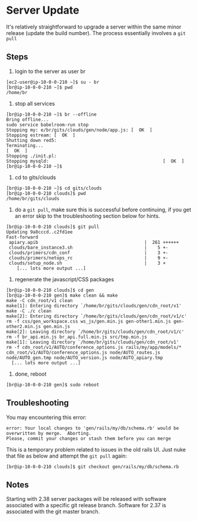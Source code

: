 # Server Update #

It's relatively straightforward to upgrade a server within the same minor release (update the build number). The process essentially involves a `git pull`

## Steps ##

  1. login to the server as user br
```
[ec2-user@ip-10-0-0-210 ~]$ su - br
[br@ip-10-0-0-210 ~]$ pwd
/home/br
```
  1. stop all services
```
[br@ip-10-0-0-210 ~]$ br --offline 
Bring offline...
sudo service babelroom-run stop
Stopping my: e/br/gits/clouds/gen/node/app.js: [  OK  ]
Stopping estream: [  OK  ]
Shutting down red5: 
Terminating...
[  OK  ]
Stopping ./init.pl: 
Stopping mysqld:                                           [  OK  ]
[br@ip-10-0-0-210 ~]$
```
  1. cd to gits/clouds
```
[br@ip-10-0-0-210 ~]$ cd gits/clouds
[br@ip-10-0-0-210 clouds]$ pwd
/home/br/gits/clouds
```
  1. do a `git pull`, make sure this is successful before continuing, if you get an error skip to the troubleshooting section below for hints.
```
[br@ip-10-0-0-210 clouds]$ git pull 
Updating 9a8cccd..c2fd1ee
Fast-forward
 apiary.apib                                        |  261 ++++++
 clouds/bare_instance3.sh                           |    5 +-
 clouds/primers/cdn_conf                            |    3 +-
 clouds/primers/netops_rc                           |    9 +-
 clouds/setup_node.sh                               |    3 +
    [... lots more output ...]
```
  1. regenerate the javascript/CSS packages
```
[br@ip-10-0-0-210 clouds]$ cd gen
[br@ip-10-0-0-210 gen]$ make clean && make
make -C cdn_root/v1 clean
make[1]: Entering directory `/home/br/gits/clouds/gen/cdn_root/v1'
make -C ./c clean
make[2]: Entering directory `/home/br/gits/clouds/gen/cdn_root/v1/c'
rm -f css/gen_workspace.css ws_js/gen.min.js gen-other1.min.js gen-other2.min.js gen.min.js
make[2]: Leaving directory `/home/br/gits/clouds/gen/cdn_root/v1/c'
rm -f br_api.min.js br_api.full.min.js src/tmp.min.js
make[1]: Leaving directory `/home/br/gits/clouds/gen/cdn_root/v1'
rm -f cdn_root/v1/AUTO/conference_options.js rails/my/app/models/* cdn_root/v1/AUTO/conference_options.js node/AUTO_routes.js node/AUTO_gen.tmp node/AUTO_version.js node/AUTO_apiary.tmp
  [... lots more output ...]
```
  1. done, reboot
```
[br@ip-10-0-0-210 gen]$ sudo reboot
```

## Troubleshooting ##
You may encountering this error:
```
error: Your local changes to 'gen/rails/my/db/schema.rb' would be overwritten by merge.  Aborting.
Please, commit your changes or stash them before you can merge
```
This is a temporary problem related to issues in the old rails UI. Just nuke that file as below and attempt the `git pull` again:
```
[br@ip-10-0-0-210 clouds]$ git checkout gen/rails/my/db/schema.rb
```

## Notes ##
Starting with 2.38 server packages will be released with software associated with a specific git release branch. Software for 2.37 is associated with the git master branch.